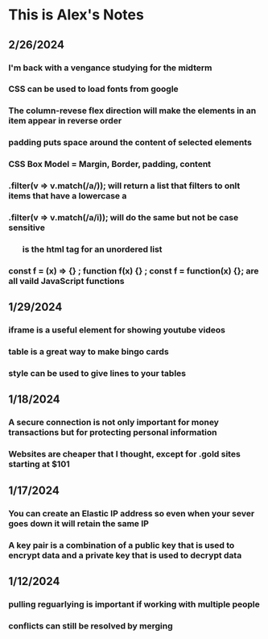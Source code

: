 # This is Alex's Notes

## 2/26/2024
### I'm back with a vengance studying for the midterm
### CSS can be used to load fonts from google
### The column-revese flex direction will make the elements in an item appear in reverse order
### padding puts space around the content of selected elements
### CSS Box Model = Margin, Border, padding, content
### .filter(v => v.match(/a/)); will return a list that filters to onlt items that have a lowercase a
### .filter(v => v.match(/a/i)); will do the same but not be case sensitive
### <ul> is the html tag for an unordered list
### const f = (x) => {} ; function f(x) {} ; const f = function(x) {}; are all vaild JavaScript functions


## 1/29/2024
### iframe is a useful element for showing youtube videos
### table is a great way to make bingo cards
### style can be used to give lines to your tables 

## 1/18/2024
### A secure connection is not only important for money transactions but for protecting personal information
### Websites are cheaper that I thought, except for .gold sites starting at $101

## 1/17/2024
### You can create an Elastic IP address so even when your sever goes down it will retain the same IP
### A key pair is a combination of a public key that is used to encrypt data and a private key that is used to decrypt data

## 1/12/2024
### pulling reguarlying is important if working with multiple people
### conflicts can still be resolved by merging

